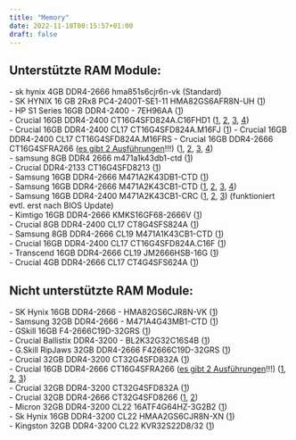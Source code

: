 ```yaml
---
title: "Memory"
date: 2022-11-18T00:15:57+01:00
draft: false
---
```


## Unterstützte RAM Module:  
\- sk hynix 4GB DDR4-2666 hma851s6cjr6n-vk (Standard)  
\- SK HYNIX 16 GB 2Rx8 PC4-2400T-SE1-11 HMA82GS6AFR8N-UH ([1](https://www.mydealz.de/comments/permalink/37572566))  
\- HP S1 Series 16GB DDR4-2400 - 7EH96AA ([1](https://www.mydealz.de/comments/permalink/37765201))  
\- Crucial 16GB DDR4-2400 CT16G4SFD824A.C16FHD1 ([1](https://www.mydealz.de/comments/permalink/37684907), [2](https://www.mydealz.de/comments/permalink/37698423), [3](https://www.mydealz.de/comments/permalink/37736092), [4](https://www.mydealz.de/comments/permalink/37758713))  
\- Crucial 16GB DDR4-2400 CL17 CT16G4SFD824A.M16FJ ([1](https://www.mydealz.de/comments/permalink/37868599))
\- Crucial 16GB DDR4-2400 CL17 CT16G4SFD824A.M16FRS
\- Crucial 16GB DDR4-2666 CT16G4SFRA266 ([es gibt 2 Ausführungen](https://www.mydealz.de/comments/permalink/37675998)!!!) ([1](https://www.mydealz.de/comments/permalink/37454722), [2](https://www.mydealz.de/comments/permalink/37657476), [3](https://www.mydealz.de/comments/permalink/37674082), [4](https://www.mydealz.de/comments/permalink/37710822))  
\- samsung 8GB DDR4 2666 m471a1k43db1-ctd ([1](https://www.mydealz.de/comments/permalink/37673934))  
\- Crucial DDR4-2133 CT16G4SFD8213 ([1](https://www.mydealz.de/comments/permalink/37675240))  
\- Samsung 16GB DDR4-2666 M471A2K43DB1-CTD ([1](https://www.mydealz.de/comments/permalink/37675240))  
\- Samsung 16GB DDR4-2666 M471A2K43CB1-CTD ([1](https://www.mydealz.de/comments/permalink/37675240), [2](https://www.mydealz.de/comments/permalink/37737205), [3](https://www.mydealz.de/comments/permalink/38169890), [4](https://www.mydealz.de/comments/permalink/38173450))  
\- Samsung 16GB DDR4-2400 M471A2K43CB1-CRC ([1](https://www.mydealz.de/comments/permalink/37675240), [2](https://www.mydealz.de/comments/permalink/37775352), [3](https://www.mydealz.de/comments/permalink/37812712)) (funktioniert evtl. erst nach BIOS Update)  
\- Kimtigo 16GB DDR4-2666 KMKS16GF68-2666V ([1](https://www.mydealz.de/comments/permalink/37675240))  
\- Crucial 8GB DDR4-2400 CL17 CT8G4SFS824A ([1](https://www.mydealz.de/comments/permalink/37711950))  
\- Samsung 8GB DDR4-2666 CL19 M471A1K43CB1-CTD ([1](https://www.mydealz.de/comments/permalink/37758713))  
\- Crucial 16GB DDR4-2400 CL17 CT16G4SFD824A.C16F ([1](https://www.mydealz.de/comments/permalink/37758713))  
\- Transcend 16GB DDR4-2666 CL19 JM2666HSB-16G ([1](https://www.mydealz.de/comments/permalink/37868599))  
\- Crucial 4GB DDR4-2666 CL17 CT4G4SFS624A ([1](https://www.mydealz.de/comments/permalink/37875518))  

## Nicht unterstützte RAM Module:  
\- SK Hynix 16GB DDR4-2666 - HMA82GS6CJR8N-VK ([1](https://www.mydealz.de/comments/permalink/37716743))  
\- Samsung 32GB DDR4-2666 - M471A4G43MB1-CTD ([1](https://www.mydealz.de/comments/permalink/37620818))  
\- GSkill 16GB F4-2666C19D-32GRS ([1](https://www.mydealz.de/comments/permalink/37621227))  
\- Crucial Ballistix DDR4-3200 - BL2K32G32C16S4B ([1](https://www.mydealz.de/comments/permalink/37621382))  
\- G.Skill RipJaws 32GB DDR4-2666 F42666C19D-32GRS ([1](https://www.mydealz.de/comments/permalink/37621219))  
\- Crucial 32GB DDR4-3200 CT32G4SFD832A ([1](https://www.mydealz.de/comments/permalink/37660073))  
\- Crucial 16GB DDR4-2666 CT16G4SFRA266 ([es gibt 2 Ausführungen](https://www.mydealz.de/comments/permalink/37675998)!!!) ([1](https://www.mydealz.de/comments/permalink/37684741), [2](https://www.mydealz.de/comments/permalink/37684700), [3](https://www.mydealz.de/comments/permalink/37702741))  
\- Crucial 32GB DDR4-3200 CT32G4SFD832A ([1](https://www.mydealz.de/comments/permalink/37660093))  
\- Crucial 32GB DDR4-2666 CT32G4SFD8266 ([1](https://www.mydealz.de/comments/permalink/37671092), [2](https://www.mydealz.de/comments/permalink/37835112))  
\- Micron 32GB DDR4-3200 CL22 16ATF4G64HZ-3G2B2 ([1](https://www.mydealz.de/comments/permalink/37758713))  
\- Sk Hynix 16GB DDR4-3200 CL22 HMAA2GS6CJR8N-XN ([1](https://www.mydealz.de/comments/permalink/37758713))  
\- Kingston 32GB DDR4-3200 CL22 KVR32S22D8/32 ([1](https://www.mydealz.de/comments/permalink/37758088))  
